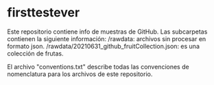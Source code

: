 # firsttestever

Este repositorio contiene info de muestras de GitHub.
Las subcarpetas contienen la siguiente información:
/rawdata: archivos sin procesar en formato json.
/rawdata/20210631_github_fruitCollection.json: es una colección de frutas.

El archivo "conventions.txt" describe todas las convenciones de nomenclatura para los archivos de este repositorio.